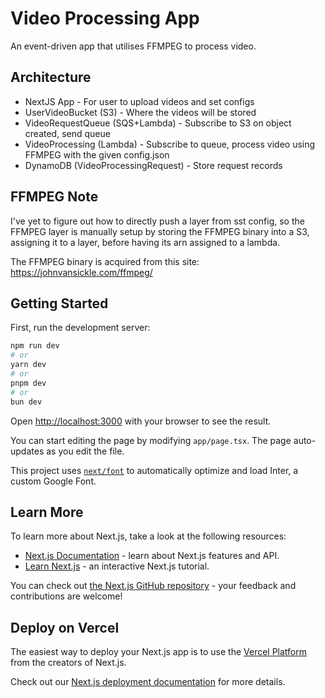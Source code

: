 # Video Processing App

An event-driven app that utilises FFMPEG to process video.

## Architecture

- NextJS App - For user to upload videos and set configs
- UserVideoBucket (S3) - Where the videos will be stored
- VideoRequestQueue (SQS+Lambda) - Subscribe to S3 on object created, send queue
- VideoProcessing (Lambda) - Subscribe to queue, process video using FFMPEG with the given config.json
- DynamoDB (VideoProcessingRequest) - Store request records

## FFMPEG Note

I've yet to figure out how to directly push a layer from sst config, so the FFMPEG layer is manually setup by storing the FFMPEG binary into a S3, assigning it to a layer, before having its arn assigned to a lambda.

The FFMPEG binary is acquired from this site: https://johnvansickle.com/ffmpeg/

## Getting Started

First, run the development server:

```bash
npm run dev
# or
yarn dev
# or
pnpm dev
# or
bun dev
```

Open [http://localhost:3000](http://localhost:3000) with your browser to see the result.

You can start editing the page by modifying `app/page.tsx`. The page auto-updates as you edit the file.

This project uses [`next/font`](https://nextjs.org/docs/basic-features/font-optimization) to automatically optimize and load Inter, a custom Google Font.

## Learn More

To learn more about Next.js, take a look at the following resources:

- [Next.js Documentation](https://nextjs.org/docs) - learn about Next.js features and API.
- [Learn Next.js](https://nextjs.org/learn) - an interactive Next.js tutorial.

You can check out [the Next.js GitHub repository](https://github.com/vercel/next.js/) - your feedback and contributions are welcome!

## Deploy on Vercel

The easiest way to deploy your Next.js app is to use the [Vercel Platform](https://vercel.com/new?utm_medium=default-template&filter=next.js&utm_source=create-next-app&utm_campaign=create-next-app-readme) from the creators of Next.js.

Check out our [Next.js deployment documentation](https://nextjs.org/docs/deployment) for more details.
